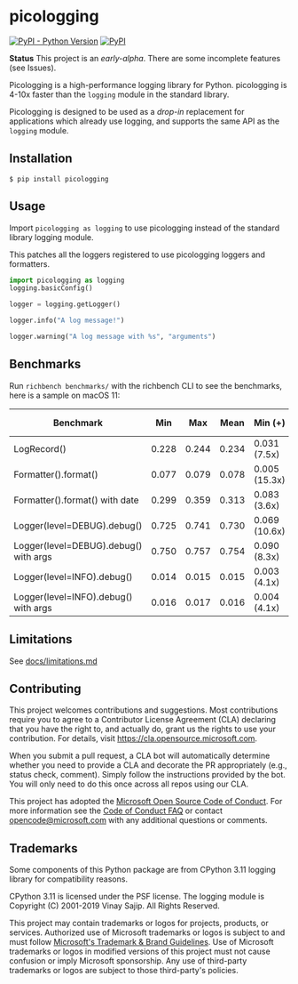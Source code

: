 # picologging

[![PyPI - Python Version](https://img.shields.io/pypi/pyversions/picologging)](https://pypi.org/project/picologging/) 
[![PyPI](https://img.shields.io/pypi/v/picologging)](https://pypi.org/project/picologging/)

**Status** This project is an *early-alpha*. There are some incomplete features (see Issues).

Picologging is a high-performance logging library for Python. picologging is 4-10x faster than the `logging` module in the standard library.

Picologging is designed to be used as a _drop-in_ replacement for applications which already use logging, and supports the same API as the `logging` module.

## Installation

```console
$ pip install picologging
```

## Usage

Import `picologging as logging` to use picologging instead of the standard library logging module.

This patches all the loggers registered to use picologging loggers and formatters.

```python
import picologging as logging
logging.basicConfig()

logger = logging.getLogger()

logger.info("A log message!")

logger.warning("A log message with %s", "arguments")
```

## Benchmarks

Run `richbench benchmarks/` with the richbench CLI to see the benchmarks, here is a sample on macOS 11:

|                             Benchmark | Min     | Max     | Mean    | Min (+)         | Max (+)         | Mean (+)        |
|---------------------------------------|---------|---------|---------|-----------------|-----------------|-----------------|
|                           LogRecord() | 0.228   | 0.244   | 0.234   | 0.031 (7.5x)    | 0.031 (7.8x)    | 0.031 (7.6x)    |
|                  Formatter().format() | 0.077   | 0.079   | 0.078   | 0.005 (15.3x)   | 0.005 (14.9x)   | 0.005 (15.1x)   |
|        Formatter().format() with date | 0.299   | 0.359   | 0.313   | 0.083 (3.6x)    | 0.092 (3.9x)    | 0.086 (3.6x)    |
|           Logger(level=DEBUG).debug() | 0.725   | 0.741   | 0.730   | 0.069 (10.6x)   | 0.070 (10.6x)   | 0.069 (10.6x)   |
| Logger(level=DEBUG).debug() with args | 0.750   | 0.757   | 0.754   | 0.090 (8.3x)    | 0.095 (8.0x)    | 0.093 (8.1x)    |
|            Logger(level=INFO).debug() | 0.014   | 0.015   | 0.015   | 0.003 (4.1x)    | 0.004 (3.7x)    | 0.004 (3.9x)    |
|  Logger(level=INFO).debug() with args | 0.016   | 0.017   | 0.016   | 0.004 (4.1x)    | 0.004 (4.2x)    | 0.004 (4.1x)    |

## Limitations

See [docs/limitations.md](docs/limitations.md)

## Contributing

This project welcomes contributions and suggestions.  Most contributions require you to agree to a
Contributor License Agreement (CLA) declaring that you have the right to, and actually do, grant us
the rights to use your contribution. For details, visit https://cla.opensource.microsoft.com.

When you submit a pull request, a CLA bot will automatically determine whether you need to provide
a CLA and decorate the PR appropriately (e.g., status check, comment). Simply follow the instructions
provided by the bot. You will only need to do this once across all repos using our CLA.

This project has adopted the [Microsoft Open Source Code of Conduct](https://opensource.microsoft.com/codeofconduct/).
For more information see the [Code of Conduct FAQ](https://opensource.microsoft.com/codeofconduct/faq/) or
contact [opencode@microsoft.com](mailto:opencode@microsoft.com) with any additional questions or comments.

## Trademarks

Some components of this Python package are from CPython 3.11 logging library for compatibility reasons.

CPython 3.11 is licensed under the PSF license.
The logging module is Copyright (C) 2001-2019 Vinay Sajip. All Rights Reserved.

This project may contain trademarks or logos for projects, products, or services. Authorized use of Microsoft 
trademarks or logos is subject to and must follow 
[Microsoft's Trademark & Brand Guidelines](https://www.microsoft.com/en-us/legal/intellectualproperty/trademarks/usage/general).
Use of Microsoft trademarks or logos in modified versions of this project must not cause confusion or imply Microsoft sponsorship.
Any use of third-party trademarks or logos are subject to those third-party's policies.

